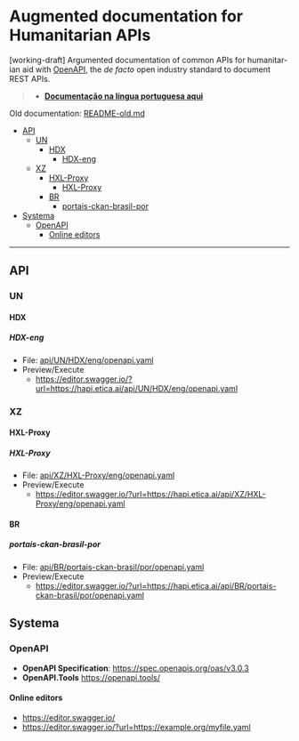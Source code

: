 # Augmented documentation for Humanitarian APIs
<div lang="en">

[working-draft] Argumented documentation of common APIs for
humanitarian aid with [OpenAPI](https://www.openapis.org/), the _de facto_
open industry standard to document REST APIs.

> - **[Documentação na língua portuguesa aqui](por.md)**

Old documentation: [README-old.md](README-old.md)

<!-- TOC depthFrom:2 -->

- [API](#api)
    - [UN](#un)
        - [HDX](#hdx)
            - [HDX-eng](#hdx-eng)
    - [XZ](#xz)
        - [HXL-Proxy](#hxl-proxy)
            - [HXL-Proxy](#hxl-proxy-1)
        - [BR](#br)
            - [portais-ckan-brasil-por](#portais-ckan-brasil-por)
- [Systema](#systema)
    - [OpenAPI](#openapi)
        - [Online editors](#online-editors)

<!-- /TOC -->

---


## API

### UN

#### HDX

##### HDX-eng
- File: [api/UN/HDX/eng/openapi.yaml](api/UN/HDX/eng/openapi.yaml)
- Preview/Execute
  - <https://editor.swagger.io/?url=https://hapi.etica.ai/api/UN/HDX/eng/openapi.yaml>

### XZ

#### HXL-Proxy

##### HXL-Proxy
- File: [api/XZ/HXL-Proxy/eng/openapi.yaml](api/XZ/HXL-Proxy/eng/openapi.yaml)
- Preview/Execute
  - <https://editor.swagger.io/?url=https://hapi.etica.ai/api/XZ/HXL-Proxy/eng/openapi.yaml>

#### BR

##### portais-ckan-brasil-por

- File: [api/BR/portais-ckan-brasil/por/openapi.yaml](api/BR/portais-ckan-brasil/por/openapi.yaml)
- Preview/Execute
  - <https://editor.swagger.io/?url=https://hapi.etica.ai/api/BR/portais-ckan-brasil/por/openapi.yaml>

## Systema

### OpenAPI
- **OpenAPI Specification**: <https://spec.openapis.org/oas/v3.0.3>
- **OpenAPI.Tools** <https://openapi.tools/>

#### Online editors
- <https://editor.swagger.io/>
- <https://editor.swagger.io/?url=https://example.org/myfile.yaml>

</div>
